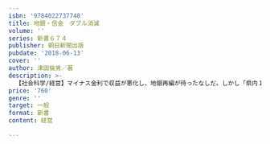 ```yaml
---
isbn: '9784022737748'
title: 地銀・信金　ダブル消滅
volume: ''
series: 新書６７４
publisher: 朝日新聞出版
pubdate: '2018-06-13'
cover: ''
author: 津田倫男／著
description: >-
  【社会科学/経営】マイナス金利で収益が悪化し、地銀再編が待ったなしだ。しかし「県内１・２位連合」が公取委に待ったをかけらるなど暗雲が漂う。地銀は30程度に集約されるとする著者が、視野を広げた再編を具体名付きで予想。新たに信金再編も解説。
price: '760'
genre: ''
target: 一般
format: 新書
content: 経営

---
```

